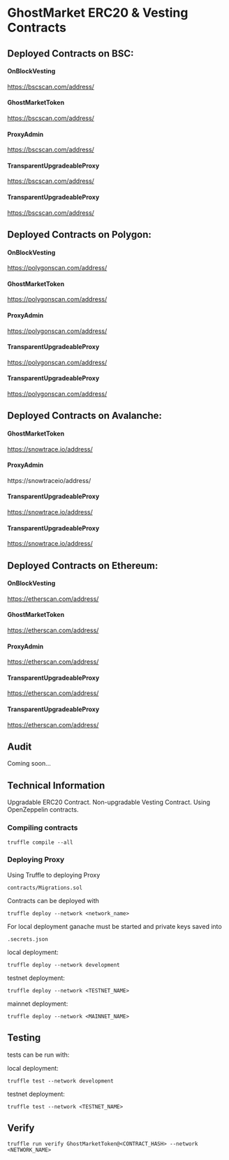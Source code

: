 
# GhostMarket ERC20 & Vesting Contracts

## Deployed Contracts on BSC:

#### OnBlockVesting
https://bscscan.com/address/

#### GhostMarketToken
https://bscscan.com/address/

#### ProxyAdmin
https://bscscan.com/address/

#### TransparentUpgradeableProxy
https://bscscan.com/address/

#### TransparentUpgradeableProxy
https://bscscan.com/address/

## Deployed Contracts on Polygon:

#### OnBlockVesting
https://polygonscan.com/address/

#### GhostMarketToken
https://polygonscan.com/address/

#### ProxyAdmin
https://polygonscan.com/address/

#### TransparentUpgradeableProxy
https://polygonscan.com/address/

#### TransparentUpgradeableProxy
https://polygonscan.com/address/

## Deployed Contracts on Avalanche:

#### GhostMarketToken
https://snowtrace.io/address/

#### ProxyAdmin
https://snowtraceio/address/

#### TransparentUpgradeableProxy
https://snowtrace.io/address/

#### TransparentUpgradeableProxy
https://snowtrace.io/address/

## Deployed Contracts on Ethereum:

#### OnBlockVesting
https://etherscan.com/address/

#### GhostMarketToken
https://etherscan.com/address/

#### ProxyAdmin
https://etherscan.com/address/

#### TransparentUpgradeableProxy
https://etherscan.com/address/

#### TransparentUpgradeableProxy
https://etherscan.com/address/

## Audit

Coming soon...

## Technical Information

Upgradable ERC20 Contract.
Non-upgradable Vesting Contract.
Using OpenZeppelin contracts.

### Compiling contracts
```
truffle compile --all
```

### Deploying Proxy

Using Truffle to deploying Proxy
```
contracts/Migrations.sol
```
Contracts can be deployed with
```
truffle deploy --network <network_name>
```
For local deployment ganache must be started and private keys saved into

```
.secrets.json
```

local deployment:
```
truffle deploy --network development
```

testnet deployment:
```
truffle deploy --network <TESTNET_NAME>
```

mainnet deployment:
```
truffle deploy --network <MAINNET_NAME>
```

## Testing

tests can be run with:

local deployment:
```
truffle test --network development
```

testnet deployment:
```
truffle test --network <TESTNET_NAME>
```

## Verify

```
truffle run verify GhostMarketToken@<CONTRACT_HASH> --network <NETWORK_NAME>
```



